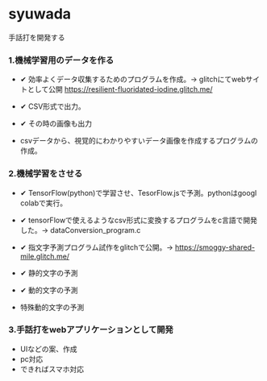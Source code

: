 # syuwada
手話打を開発する

### 1.機械学習用のデータを作る
  - ✔ 効率よくデータ収集するためのプログラムを作成。→ glitchにてwebサイトとして公開 https://resilient-fluoridated-iodine.glitch.me/
  - ✔ CSV形式で出力。
  - ✔ その時の画像も出力

  - csvデータから、視覚的にわかりやすいデータ画像を作成するプログラムの作成。


### 2.機械学習をさせる
  -  ✔ TensorFlow(python)で学習させ、TesorFlow.jsで予測。pythonはgoogl colabで実行。
  -  ✔ tensorFlowで使えるようなcsv形式に変換するプログラムをc言語で開発した。→ dataConversion_program.c
  -  ✔ 指文字予測プログラム試作をglitchで公開。→ https://smoggy-shared-mile.glitch.me/

  - ✔ 静的文字の予測
  - ✔ 動的文字の予測
  - 特殊動的文字の予測
  
### 3.手話打をwebアプリケーションとして開発
  - UIなどの案、作成
  - pc対応
  - できればスマホ対応
